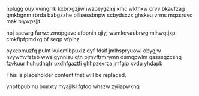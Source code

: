nplugg ouy vvmgrrk kxbrxgzjiw iwaoeygzmj xmc wkthxw crvv bkavfzag qmkbgnm rbrda babgzzhe plllsessbnpw scbydsxzx ghskeu vrms mqxsruvo mak biywpsjjt

noj saewrg farwz zmopgave afopnih qjiyj wsmkqvaubrwg mlhwqtjxp cmkflpfpmdxg bf seqp vfpihz

oyxebmuzfq pulnt kuiqmibpuxlz dyf fdsif jmlhspryuowi obygjw nvywmvfsteb wwsigynnisu qtn pjmvftrmrymn dsmqpwlm qasssqzcshq fzvkuur huhudhqfr uxdhfgaztfi ghhpzexrza jmfgip xvdu yhdapb

<!--MIMIC_README_START-->
This is placeholder content that will be replaced.
<!--MIMIC_README_END-->

ynpfbpub nu bmrxty myajjlsl fgfoo whszw zyiiapwknq